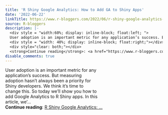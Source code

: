 ```yaml
---
title: 'R Shiny Google Analytics: How to Add GA to Shiny Apps'
date: '2022-06-22'
linkTitle: https://www.r-bloggers.com/2022/06/r-shiny-google-analytics-how-to-add-ga-to-shiny-apps/
source: R-bloggers
description: |-
  <div style = "width:60%; display: inline-block; float:left; ">
  User adoption is an important metric for any application’s success. But measuring adoption hasn’t always been a priority for Shiny developers. We think it’s time to change this. So today we’ll show you how to add Google Analytics to R Shiny apps. In this article, we’...</div>
  <div style = "width: 40%; display: inline-block; float:right;"></div>
  <div style="clear: both;"></div>
  <strong>Continue reading</strong>: <a href="https://www.r-bloggers.com/2022/06/r-shiny-google-analytics-how-to-add-ga-to-shiny-apps/">R Shiny Google Analytics:  ...
disable_comments: true
---
```

<div style = "width:60%; display: inline-block; float:left; ">
User adoption is an important metric for any application’s success. But measuring adoption hasn’t always been a priority for Shiny developers. We think it’s time to change this. So today we’ll show you how to add Google Analytics to R Shiny apps. In this article, we’...</div>
<div style = "width: 40%; display: inline-block; float:right;"></div>
<div style="clear: both;"></div>
<strong>Continue reading</strong>: <a href="https://www.r-bloggers.com/2022/06/r-shiny-google-analytics-how-to-add-ga-to-shiny-apps/">R Shiny Google Analytics:  ...